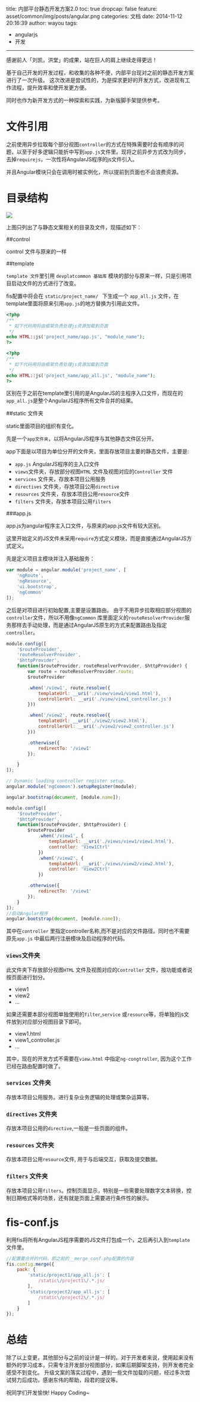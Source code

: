 title: 内部平台静态开发方案2.0
toc: true
dropcap: false
feature: asset/common/img/posts/angular.png
categories: 文档
date: 2014-11-12 20:16:39
author: wayou
tags:
- angularjs
- 开发
---

感谢前人「刘凯，洪堂」的成果，站在巨人的肩上继续走得更远！

基于自己开发的开发过程，和收集的各种不便，内部平台现对之前的静态开发方案进行了一次升级。
这次改进是尝试性的，为是探求更好的开发方式，改进现有工作流程，提升效率和使开发更方便。

同时也作为新开发方式的一种探索和实践，为新版脚手架提供参考。

<!-- more -->

# 文件引用
之前使用异步拉取每个部分视图`controller`的方式在特殊需要时会有顺序的问题，以至于好多逻辑只能折中写到`app.js`文件里。现将之前异步方式改为同步，去掉`requirejs`，一次性将AngularJS程序的js文件引入。

并且Angular模块只会在调用时被实例化，所以提前到页面也不会浪费资源。


# 目录结构

![](/asset/posts/2014-11-12-angularjs-new-dev-pattern/angular.png)

上图只列出了与静态文案相关的目录及文件，现描述如下：


##control

control 文件与原来的一样

##template 

 `template 文件`里引用 `devplatcommon 基础库` 模块的部分与原来一样，只是引用项目启动文件的方式进行了改变。

 fis配置中将会在 `static/project_name/ ` 下生成一个 `app_all.js` 文件，在template里面将原来引用`app.js`的地方替换为引用此文件。


```php before
<?php
/**
 * 如下代码用将由框架负责处理js资源加载到页面
 */
echo HTML::js('project_name/app.js', "module_name");
?>
```  

```php after
<?php
/**
 * 如下代码用将由框架负责处理js资源加载到页面
 */
echo HTML::js('project_name/app_all.js', "module_name");
?>
```

区别在于之前在template里引用的是AngularJS的主程序入口文件，而现在的`app_all.js`是整个AngularJS程序所有文件合并的结果。

##static 文件夹

static里面项目的组织有变化。

先是一个`app文件夹`，以将AngularJS程序与其他静态文件区分开。

app下面是以项目为单位分开的文件夹，里面存放项目主要的静态文件，主要是:

- `app.js` AngularJS程序的主入口文件
- `views`文件夹，存放部分视图`HTML` 文件及视图对应的`Controller` 文件
- `services` 文件夹，存放本项目公用服务
- `directives` 文件夹，存放项目公用`directive`
- `resources` 文件夹，存放本项目公用`resource`文件
- `filters` 文件夹，存放本项目公用`filters`

###app.js

app.js为angular程序主入口文件，与原来的app.js文件有较大区别。

这里开始定义的JS文件未采用`require`方式定义模块，而是直接通过AngularJS方式定义。

先是定义项目主模块并注入基础服务：

```js
var module = angular.module('project_name', [
    'ngRoute',
    'ngResource',
    'ui.bootstrap',
    'ngCommon'
]);
```

之后是对项目进行初始配置,主要是设置路由。
由于不用异步拉取相应部分视图的`controller`文件，所以不用像`ngCommon` 库里面定义的`routeResolverProvider`服务那样去手动处理，而是通过AngularJS原生的方式来配置路由及指定`controller`。

```js before
module.config([
    '$routeProvider',
    'routeResolverProvider',
    '$httpProvider',
    function($routeProvider, routeResolverProvider, $httpProvider) {
        var route = routeResolverProvider.route;
        $routeProvider

        .when('/view1', route.resolve({
            templateUrl: __uri('./view/view1/view1.html'),
            controllerUrl: __uri('./view/view1_controller.js')
        }))

        .when('/view2', route.resolve({
            templateUrl: __uri('./view2/view2.html'),
            controllerUrl: __uri('./view2/view2_controller.js')
        }))

        .otherwise({
            redirectTo: '/view1'
        });

    }
]);

// Dynamic loading controller register setup.
angular.module('ngCommon').setupRegister(module);

angular.bootstrap(document, [module.name]);

```

```js after
module.config([
    '$routeProvider',
    '$httpProvider',
    function($routeProvider, $httpProvider) {
        $routeProvider
            .when('/view1', {
                templateUrl: __uri('./views/view1/view1.html'),
                controller: 'View1Ctrl'
            })
            .when('/view2', {
                templateUrl: __uri('./views/view2/view2.html'),
                controller: 'View2Ctrl'
            })

        .otherwise({
            redirectTo: '/view1'
        });
    }
]);
//启动Angular程序
angular.bootstrap(document, [module.name]);
```

其中在`controller` 里指定controller名称,而不是对应的文件路径。同时也不需要原先`app.js` 中最后两行注册模块及启动程序的代码。


### `views`文件夹

此文件夹下存放部分视图`HTML` 文件及视图对应的`Controller` 文件，按功能或者说按页面进行划分。

- view1
- view2
- ...

如果还需要本部分视图单独使用的`filter`,`service` 或`resource`等，将单独的js文件放到对应部分视图目录下即可。

- view1.html
- view1_controller.js
- ...

其中，现在的开发方式不需要在`view.html` 中指定`ng-congtroller`, 因为这个工作已经在路由配置时做了。

### `services` 文件夹

存放本项目公用服务。进行复杂业务逻辑的处理或繁杂运算等。

### `directives` 文件夹

存放本项目公用的`directive`,一般是一些页面的组件。

### `resources` 文件夹

存放本项目公用`resource`文件, 用于与后端交互，获取及提交数据。

### `filters` 文件夹

存放本项目公用`filters`。控制页面显示，特别是一些需要处理数字文本转换，控制日期格式等的场景，还有就是页面上需要进行条件性的展示。

# fis-conf.js

利用fis将所有AngularJS程序需要的JS文件打包成一个，之后再引入到`template` 文件里。

```js
//配置要合并的代码，即之前的__merge_conf.php配置的内容
fis.config.merge({
    pack: {
        'static/project1/app_all.js': [
            /static\/project1\/.*.js/
        ],
        'static/project2/app_all.js': [
            /static\/project2\/.*.js/
        ]
    }
});
```


# 总结

除了以上变更，其他部分与之前的设计是一样的。对于开发者来说，使用起来没有额外的学习成本，只需专注开发部分视图部分，如果后期脚架支持，则开发者完全感受不到变化。
升级文案的落实过程中，遇到一些文件加载的问题，经过多次尝试努力后成功，感谢东伟的帮助，段君的提议等。

祝同学们开发愉快! Happy Coding~



